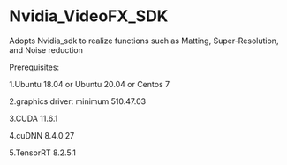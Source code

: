 # Nvidia_VideoFX_SDK
Adopts Nvidia_sdk to realize functions such as Matting, Super-Resolution, and Noise reduction

Prerequisites:

1.Ubuntu 18.04 or Ubuntu 20.04 or Centos 7

2.graphics driver: minimum 510.47.03

3.CUDA 11.6.1

4.cuDNN 8.4.0.27

5.TensorRT 8.2.5.1
